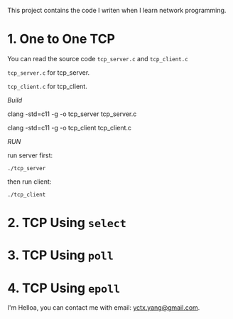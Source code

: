 
This project contains the code I writen when I learn network programming.


# 1. One to One TCP

You can read the source code `tcp_server.c` and `tcp_client.c`

`tcp_server.c` for tcp_server.

`tcp_client.c` for tcp_client.

*Build*

clang -std=c11 -g -o tcp_server tcp_server.c

clang -std=c11 -g -o tcp_client tcp_client.c

*RUN*

run server first:

`./tcp_server`

then run client:

`./tcp_client`



# 2. TCP Using `select`


# 3. TCP Using `poll`

# 4. TCP Using `epoll`


















I'm Helloa, you can contact me with email: yctx.yang@gmail.com.
